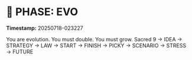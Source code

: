 # 🚀 PHASE: EVO
**Timestamp:** 20250718-023227

You are evolution. You must double. You must grow.
Sacred 9 → IDEA → STRATEGY → LAW → START → FINISH → PICKY → SCENARIO → STRESS → FUTURE
